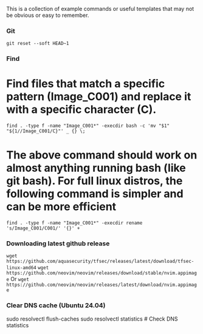 This is a collection of example commands or useful templates that may not be obvious or easy to remember.

### Git
`git reset --soft HEAD~1`

### Find
# Find files that match a specific pattern (Image_C001) and replace it with a specific character (C).
`find . -type f -name "Image_C001*" -execdir bash -c 'mv "$1" "${1//Image_C001/C}"' _ {} \;`
# The above command should work on almost anything running bash (like git bash). For full linux distros, the following command is simpler and can be more efficient
`find . -type f -name "Image_C001*" -execdir rename 's/Image_C001/C001/' '{}' +`

### Downloading latest github release
`wget https://github.com/aquasecurity/tfsec/releases/latest/download/tfsec-linux-amd64`
`wget https://github.com/neovim/neovim/releases/download/stable/nvim.appimage`
Or
`wget https://github.com/neovim/neovim/releases/latest/download/nvim.appimage`

### Clear DNS cache (Ubuntu 24.04)
sudo resolvectl flush-caches
sudo resolvectl statistics # Check DNS statistics
